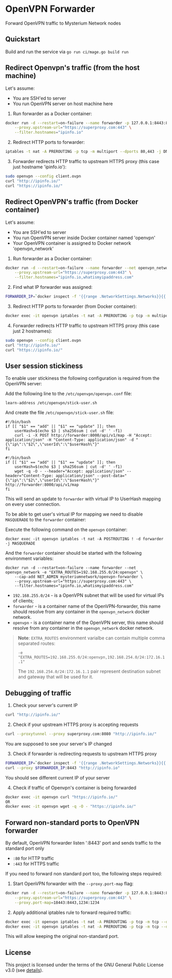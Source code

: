 # OpenVPN Forwarder
Forward OpenVPN traffic to Mysterium Network nodes

## Quickstart
Build and run the service via `go run ci/mage.go build run`

## Redirect Openvpn's traffic (from the host machine)
Let's assume:
- You are SSH'ed to server
- You run OpenVPN server on host machine here

1. Run forwarder as a Docker container:
```bash
docker run -d --restart=on-failure --name forwarder -p 127.0.0.1:8443:8443 --cap-add NET_ADMIN mysteriumnetwork/openvpn-forwarder \
    --proxy.upstream-url="https://superproxy.com:443" \
    --filter.hostnames="ipinfo.io"
```

2. Redirect HTTP ports to forwarder:
```bash
iptables -t nat -A PREROUTING -p tcp -m multiport --dports 80,443 -j DNAT --to-destination 172.18.0.4:8443
```

3. Forwarder redirects HTTP traffic to upstream HTTPS proxy (this case just hostname 'ipinfo.io'):
```bash
sudo openvpn --config client.ovpn
curl "http://ipinfo.io/"
curl "https://ipinfo.io/"
```

## Redirect OpenVPN's traffic (from Docker container)
Let's assume:
- You are SSH'ed to server
- You run OpenVPN server inside Docker container named 'openvpn'
- Your OpenVPN container is assigned to Docker network 'openvpn_network'

1. Run forwarder as a Docker container:
```bash
docker run -d --restart=on-failure --name forwarder --net openvpn_network --cap-add NET_ADMIN mysteriumnetwork/openvpn-forwarder \
    --proxy.upstream-url="https://superproxy.com:443" \
    --filter.hostnames="ipinfo.io,whatismyipaddress.com"
```

2. Find what IP forwarder was assigned:
```bash
FORWARDER_IP=`docker inspect -f '{{range .NetworkSettings.Networks}}{{.IPAddress}}{{end}}' forwarder`
```

3. Redirect HTTP ports to forwarder (from Docker container):
```bash
docker exec -it openvpn iptables -t nat -A PREROUTING -p tcp -m multiport --dports 80,443 -j DNAT --to-destination $FORWARDER_IP:8443
```

4. Forwarder redirects HTTP traffic to upstream HTTPS proxy (this case just 2 hostnames):
```bash
sudo openvpn --config client.ovpn
curl "http://ipinfo.io/"
curl "https://ipinfo.io/"
```

## User session stickiness

To enable user stickiness the following configuration is required from the OpenVPN server:

Add the following line to the `/etc/openvpn/openvpn.conf` file:

```
learn-address /etc/openvpn/stick-user.sh
```

And create the file `/etc/openvpn/stick-user.sh` file:

```
#!/bin/bash
if [[ "$1" == "add" || "$1" == "update" ]]; then
	userHash=$(echo $3 | sha256sum | cut -d' ' -f1)
	curl -i -X POST http://forwarder:8000/api/v1/map -H "Accept: application/json" -H "Content-Type: application/json" -d "{\"ip\":\"$2\",\"userId\":\"$userHash\"}"
fi
```

```
#!/bin/bash
if [[ "$1" == "add" || "$1" == "update" ]]; then
    userHash=$(echo $3 | sha256sum | cut -d' ' -f1)
    wget -q -O - --header="Accept: application/json" --header="Content-Type: application/json" --post-data="{\"ip\":\"$2\",\"userId\":\"$userHash\"}" http://forwarder:8000/api/v1/map
fi
```

This will send an update to `forwarder` with virtual IP to UserHash mapping on every user connection.

To be able to get user's virtual IP for mapping we need to disable `MASQUERADE` to the `forwarder` container:

Execute the following command on the `openvpn` container:
```
docker exec -it openvpn iptables -t nat -A POSTROUTING ! -d forwarder -j MASQUERADE
```

And the `forwarder` container should be started with the following environment variables:
```
docker run -d --restart=on-failure --name forwarder --net openvpn_network -e "EXTRA_ROUTES=192.168.255.0/24:openvpn" \
    --cap-add NET_ADMIN mysteriumnetwork/openvpn-forwarder \
    --proxy.upstream-url="https://superproxy.com:443" \
    --filter.hostnames="ipinfo.io,whatismyipaddress.com"
```

* `192.168.255.0/24` - is a OpenVPN subnet that will be used for virtual IPs of clients;
* `forwarder` - is a container name of the OpenVPN-forwarder, this name should resolve from any container in the `openvpn_network` docker network.
* `openvpn` - is a container name of the OpenVPN server, this name should resolve from any container in the `openvpn_network` docker network.

> **Note**: `EXTRA_ROUTES` environment varialbe can contain multiple comma separated routes:
>
> `-e "EXTRA_ROUTES=192.168.255.0/24:openvpn,192.168.254.0/24:172.16.1.1"`
>
> The `192.168.254.0/24:172.16.1.1` pair represent destination subnet and gateway that will be used for it.

## Debugging of traffic
1. Check your server's current IP
```bash
curl "http://ipinfo.io/"
```

2. Check if your upstream HTTPS proxy is accepting requests
```bash
curl --proxytunnel --proxy superproxy.com:8080 "http://ipinfo.io/"
```
You are supposed to see your server's IP changed

3. Check if forwarder is redirecting requests to upstream HTTPS proxy
```bash
FORWARDER_IP=`docker inspect -f '{{range .NetworkSettings.Networks}}{{.IPAddress}}{{end}}' forwarder`
curl --proxy $FORWARDER_IP:8443 "http://ipinfo.io"
```
You should see different current IP of your server

4. Check if traffic of Openvpn's container is being forwarded
```bash
docker exec -it openvpn curl "https://ipinfo.io/"
OR
docker exec -it openvpn wget -q -O - "https://ipinfo.io/"
```

## Forward non-standard ports to OpenVPN forwarder
By default, OpenVPN forwarder listen ':8443' port and sends traffic to the standard port only
 - `:80` for HTTP traffic
 - `:443` for HTTPS traffic

If you need to forward non standard port too, the following steps required:

1. Start OpenVPN forwarder with the `--proxy.port-map` flag:
```bash
docker run -d --restart=on-failure --name forwarder -p 127.0.0.1:8443:8443 --cap-add NET_ADMIN mysteriumnetwork/openvpn-forwarder \
    --proxy.upstream-url="https://superproxy.com:443" \
    --proxy.port-map=18443:8443,1234:1234
```

2. Apply additional iptables rule to forward required traffic:
```bash
docker exec -it openvpn iptables -t nat -A PREROUTING -p tcp -m tcp --dport 8443 -j DNAT --to-destination $FORWARDER_IP:18443
docker exec -it openvpn iptables -t nat -A PREROUTING -p tcp -m tcp --dport 1234 -j DNAT --to-destination $FORWARDER_IP:1234
```

This will allow keeping the original non-standard port.

## License

This project is licensed under the terms of the GNU General Public License v3.0 (see [details](./LICENSE)).
